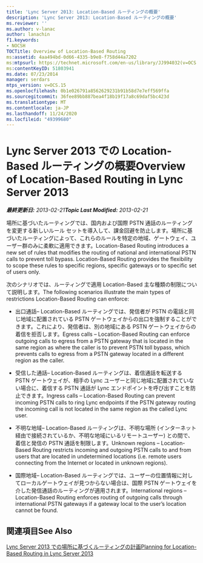```yaml
---
title: 'Lync Server 2013: Location-Based ルーティングの概要'
description: 'Lync Server 2013: Location-Based ルーティングの概要'
ms.reviewer: ''
ms.author: v-lanac
author: lanachin
f1.keywords:
- NOCSH
TOCTitle: Overview of Location-Based Routing
ms:assetid: 4aa494bd-0d66-4335-b9e8-f758d44a7202
ms:mtpsurl: https://technet.microsoft.com/en-us/library/JJ994032(v=OCS.15)
ms:contentKeyID: 51803941
ms.date: 07/23/2014
manager: serdars
mtps_version: v=OCS.15
ms.openlocfilehash: 0b1e026791a8562629231b91b58d7e7eff569ffa
ms.sourcegitcommit: 36fee89bb887bea4f18b19f17a8c69daf5bc423d
ms.translationtype: MT
ms.contentlocale: ja-JP
ms.lasthandoff: 11/24/2020
ms.locfileid: "49399680"
---
```

# <a name="overview-of-location-based-routing-in-lync-server-2013"></a><span data-ttu-id="9c41d-103">Lync Server 2013 での Location-Based ルーティングの概要</span><span class="sxs-lookup"><span data-stu-id="9c41d-103">Overview of Location-Based Routing in Lync Server 2013</span></span>

<div data-xmlns="http://www.w3.org/1999/xhtml">

<div class="topic" data-xmlns="http://www.w3.org/1999/xhtml" data-msxsl="urn:schemas-microsoft-com:xslt" data-cs="https://msdn.microsoft.com/">

<div data-asp="https://msdn2.microsoft.com/asp">



</div>

<div id="mainSection">

<div id="mainBody"><span data-ttu-id="9c41d-104">

<span> </span></span><span class="sxs-lookup"><span data-stu-id="9c41d-104">

<span> </span></span></span>

<span data-ttu-id="9c41d-105">_**最終更新日:** 2013-02-21_</span><span class="sxs-lookup"><span data-stu-id="9c41d-105">_**Topic Last Modified:** 2013-02-21_</span></span>

<span data-ttu-id="9c41d-p101">場所に基づいたルーティングでは、国内および国際 PSTN 通話のルーティングを変更する新しいルール セットを導入して、課金回避を防止します。場所に基づいたルーティングによって、これらのルールを特定の地域、ゲートウェイ、ユーザー群のみに柔軟に適用できます。</span><span class="sxs-lookup"><span data-stu-id="9c41d-p101">Location-Based Routing introduces a new set of rules that modifies the routing of national and international PSTN calls to prevent toll bypass. Location-Based Routing provides the flexibility to scope these rules to specific regions, specific gateways or to specific set of users only.</span></span>

<span data-ttu-id="9c41d-108">次のシナリオでは、ルーティングで適用 Location-Based 主な種類の制限について説明します。</span><span class="sxs-lookup"><span data-stu-id="9c41d-108">The following scenarios illustrate the main types of restrictions Location-Based Routing can enforce:</span></span>

  - <span data-ttu-id="9c41d-109">出口通話– Location-Based ルーティングでは、発信者が PSTN の電話と同じ地域に配置されている PSTN ゲートウェイからの出口を強制することができます。これにより、発信者は、別の地域にある PSTN ゲートウェイからの着信を拒否します。</span><span class="sxs-lookup"><span data-stu-id="9c41d-109">Egress calls – Location-Based Routing can enforce outgoing calls to egress from a PSTN gateway that is located in the same region as where the caller is to prevent PSTN toll bypass, which prevents calls to egress from a PSTN gateway located in a different region as the caller.</span></span>

  - <span data-ttu-id="9c41d-110">受信した通話– Location-Based ルーティングは、着信通話を転送する PSTN ゲートウェイが、相手の Lync ユーザーと同じ地域に配置されていない場合に、着信する PSTN 通話が Lync エンドポイントを呼び出すことを防止できます。</span><span class="sxs-lookup"><span data-stu-id="9c41d-110">Ingress calls – Location-Based Routing can prevent incoming PSTN calls to ring Lync endpoints if the PSTN gateway routing the incoming call is not located in the same region as the called Lync user.</span></span>

  - <span data-ttu-id="9c41d-111">不明な地域– Location-Based ルーティングは、不明な場所 (インターネット経由で接続されているか、不明な地域にいるリモートユーザー) との間で、着信と発信の PSTN 通話を制限します。</span><span class="sxs-lookup"><span data-stu-id="9c41d-111">Unknown regions – Location-Based Routing restricts incoming and outgoing PSTN calls to and from users that are located in undetermined locations (i.e. remote users connecting from the Internet or located in unknown regions).</span></span>

  - <span data-ttu-id="9c41d-112">国際地域– Location-Based ルーティングでは、ユーザーの位置情報に対してローカルゲートウェイが見つからない場合は、国際 PSTN ゲートウェイを介した発信通話のルーティングが適用されます。</span><span class="sxs-lookup"><span data-stu-id="9c41d-112">International regions – Location-Based Routing enforces routing of outgoing calls through international PSTN gateways if a gateway local to the user’s location cannot be found.</span></span>

<div>

## <a name="see-also"></a><span data-ttu-id="9c41d-113">関連項目</span><span class="sxs-lookup"><span data-stu-id="9c41d-113">See Also</span></span>


[<span data-ttu-id="9c41d-114">Lync Server 2013 での場所に基づくルーティングの計画</span><span class="sxs-lookup"><span data-stu-id="9c41d-114">Planning for Location-Based Routing in Lync Server 2013</span></span>](lync-server-2013-planning-for-location-based-routing.md)  
  

<span data-ttu-id="9c41d-115"></div>

</div>

<span> </span>

</div>

</div>

</span><span class="sxs-lookup"><span data-stu-id="9c41d-115"></div>

</div>

<span> </span>

</div>

</div>

</span></span></div>

